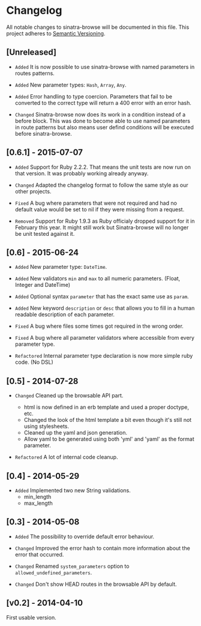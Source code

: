 # Changelog

All notable changes to sinatra-browse will be documented in this file.
This project adheres to [Semantic Versioning](http://semver.org/).

## [Unreleased]

* `Added` It is now possible to use sinatra-browse with named parameters in routes patterns.

* `Added` New parameter types: `Hash`, `Array`, `Any`.

* `Added` Error handling to type coercion. Parameters that fail to be converted to the correct type will return a 400 error with an error hash.

* `Changed` Sinatra-browse now does its work in a condition instead of a before block. This was done to become able to use named parameters in route patterns but also means user defind conditions will be executed before sinatra-browse.

## [0.6.1] - 2015-07-07

* `Added` Support for Ruby 2.2.2. That means the unit tests are now run on that version. It was probably working already anyway.

* `Changed` Adapted the changelog format to follow the same style as our other projects.

* `Fixed` A bug where parameters that were not required and had no default value would be set to nil if they were missing from a request.

* `Removed` Support for Ruby 1.9.3 as Ruby officialy dropped support for it in February this year. It might still work but Sinatra-browse will no longer be unit tested against it.

## [0.6] - 2015-06-24

* `Added` New parameter type: `DateTime`.
* `Added` New validators `min` and `max` to all numeric parameters. (Float, Integer and DateTime)
* `Added` Optional syntax `parameter` that has the exact same use as `param`.
* `Added` New keyword `description` or `desc` that allows you to fill in a human readable description of each parameter.

* `Fixed` A bug where files some times got required in the wrong order.
* `Fixed` A bug where all parameter validators where accessible from every parameter type.

* `Refactored` Internal parameter type declaration is now more simple ruby code. (No DSL)

## [0.5] - 2014-07-28

* `Changed` Cleaned up the browsable API part.
  - html is now defined in an erb template and used a proper doctype, etc.
  - Changed the look of the html template a bit even though it's still not using stylesheets.
  - Cleaned up the yaml and json generation.
  - Allow yaml to be generated using both 'yml' and 'yaml' as the format parameter.

* `Refactored` A lot of internal code cleanup.

## [0.4] - 2014-05-29

* `Added` Implemented two new String validations.
    - min\_length
    - max\_length

## [0.3] - 2014-05-08

* `Added` The possibility to override default error behaviour.

* `Changed` Improved the error hash to contain more information about the error that occurred.

* `Changed` Renamed `system_parameters` option to `allowed_undefined_parameters`.

* `Changed` Don't show HEAD routes in the browsable API by default.

## [v0.2] - 2014-04-10

First usable version.
